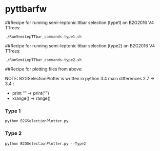# pyttbarfw


##Recipe for running semi-leptonic ttbar selection (type1) on B2G2016 V4 TTrees:

```
./RunSemiLepTTbar_commands-type1.sh
```
##Recipe for running semi-leptonic ttbar selection (type2) on B2G2016 V4 TTrees:

```
./RunSemiLepTTbar_commands-type2.sh
```

##Recipe for plotting files from above:

NOTE: B2GSelectionPlotter is written in python 3.4
main differences  2.7  -> 3.4 : 
- print “” -> print(“”)
- xrange() -> range()

### Type 1
```
python B2GSelectionPlotter.py 
```
### Type 2
```
python B2GSelectionPlotter.py --Type2
```

